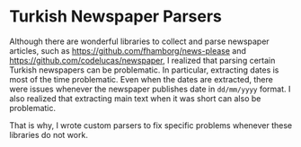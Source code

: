 Turkish Newspaper Parsers
===

Although there are wonderful libraries to collect and parse newspaper articles, such as https://github.com/fhamborg/news-please and https://github.com/codelucas/newspaper, I realized that parsing certain Turkish newspapers can be problematic. In particular, extracting dates is most of the time problematic. Even when the dates are extracted, there were issues whenever the newspaper publishes date in `dd/mm/yyyy` format. I also realized that extracting main text when it was short can also be problematic.

That is why, I wrote custom parsers to fix specific problems whenever these libraries do not work. 

